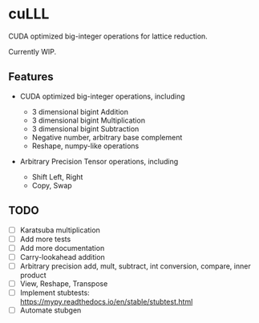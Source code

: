 # cuLLL

CUDA optimized big-integer operations for lattice reduction.

Currently WIP.

## Features

- CUDA optimized big-integer operations, including

  - 3 dimensional bigint Addition
  - 3 dimensional bigint Multiplication
  - 3 dimensional bigint Subtraction
  - Negative number, arbitrary base complement
  - Reshape, numpy-like operations

- Arbitrary Precision Tensor operations, including
  - Shift Left, Right
  - Copy, Swap

## TODO

- [ ] Karatsuba multiplication
- [ ] Add more tests
- [ ] Add more documentation
- [ ] Carry-lookahead addition
- [ ] Arbitrary precision add, mult, subtract, int conversion, compare, inner product
- [ ] View, Reshape, Transpose
- [ ] Implement stubtests: https://mypy.readthedocs.io/en/stable/stubtest.html
- [ ] Automate stubgen